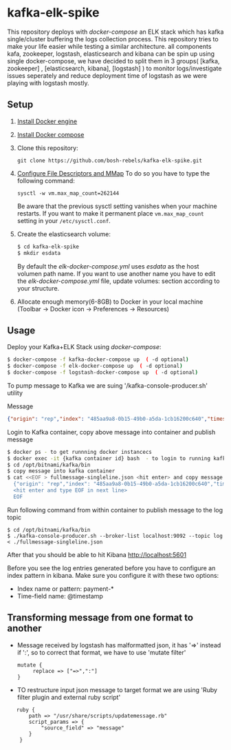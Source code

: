 # kafka-elk-spike
This repository deploys with *docker-compose* an ELK stack which has kafka single/cluster buffering the logs collection process. This repository tries to make your life easier while testing a similar architecture. all components kafa, zookeeper, logstash, elasticsearch and kibana can be spin up using single docker-compose, we have decided to split them in 3 groups( [kafka, zookeeper] , [elasticsearch, kibana], [logstash] ) to monitor logs/investigate issues seperately and reduce deployment time of logstash as we were playing with logstash mostly.

## Setup

1.  [Install Docker engine](https://docs.docker.com/engine/installation/)
2.  [Install Docker compose](https://docs.docker.com/compose/install/)
3.  Clone this repository:
    ```
    git clone https://github.com/bosh-rebels/kafka-elk-spike.git
    ```
4. [Configure File Descriptors and MMap](https://www.elastic.co/guide/en/elasticsearch/guide/current/_file_descriptors_and_mmap.html)
To do so you have to type the following command:
    ```
    sysctl -w vm.max_map_count=262144
    ```
    Be aware that the previous sysctl setting vanishes when your machine restarts.
    If you want to make it permanent place `vm.max_map_count` setting in your `/etc/sysctl.conf`.
5. Create the elasticsearch volume:
    ```bash
    $ cd kafka-elk-spike
    $ mkdir esdata
    ```
    By default the *elk-docker-compose.yml* uses *esdata* as the host volumen path name. If you want to use another name you have to edit the *elk-docker-compose.yml* file, update  volumes: section according to your structure.
    
6. Allocate enough memory(6-8GB) to Docker in your local machine (Toolbar -> Docker icon -> Preferences -> Resources)


## Usage

Deploy your Kafka+ELK Stack using *docker-compose*:

```bash
$ docker-compose -f kafka-docker-compose up  ( -d optional)
$ docker-compose -f elk-docker-compose up  ( -d optional)
$ docker-compose -f logstash-docker-compose up  ( -d optional)
```

To pump message to Kafka we are suing '/kafka-console-producer.sh' utility

Message 

``` json
{"origin": "rep","index": "485aa9a8-0b15-49b0-a5da-1cb16200c640","timestamp_ns": 1530028516300126053,"tags": {    "source_id": "30ec7020-ddd2-40c1-9f23-389aeef147f1"},"timestamp": 1530028516300,"job": "diego_cell","deployment": "cf","logMessage": {    "environment_id": "prod3",    "timestamp_ns": 1530028516300126053,    "timestamp": 1530028516300,    "app": {        "org": "ca-apm-agent",        "guid": "30ec7020-ddd2-40c1-9f23-389aeef147f1",        "name": "ca-apm-nozzle",        "space": "ca-apm"    },    "source_instance": "0",    "source_type": "APP/PROC/WEB",    "message": "2018/06/26 15:55:16 Posting 2210 metrics"},"ip": "10.58.4.18"}
```

Login to Kafka container, copy above message into container and publish message 


``` bash
$ docker ps - to get runnning docker instancecs 
$ docker exec -it {kafka container id} bash  - to login to running kafka container in interactive mode
$ cd /opt/bitnami/kafka/bin
$ copy message into kafka container 
$ cat <<EOF > fullmessage-singleline.json <hit enter> and copy message in mext line
  {"origin": "rep","index": "485aa9a8-0b15-49b0-a5da-1cb16200c640","timestamp_ns": 1530028516300126053,"tags": {    "source_id": "30ec7020-ddd2-40c1-9f23-389aeef147f1"},"timestamp": 1530028516300,"job": "diego_cell","deployment": "cf","logMessage": {    "environment_id": "prod3",    "timestamp_ns": 1530028516300126053,    "timestamp": 1530028516300,    "app": {        "org": "ca-apm-agent",        "guid": "30ec7020-ddd2-40c1-9f23-389aeef147f1",        "name": "ca-apm-nozzle",        "space": "ca-apm"    },    "source_instance": "0",    "source_type": "APP/PROC/WEB",    "message": "2018/06/26 15:55:16 Posting 2210 metrics"},"ip": "10.58.4.18"}
  <hit enter and type EOF in next line>
  EOF
```

Run following command from within container to publish message to the log topic

```
$ cd /opt/bitnami/kafka/bin
$ ./kafka-console-producer.sh --broker-list localhost:9092 --topic log < ./fullmessage-singleline.json
```

After that you should be able to hit Kibana [http://localhost:5601](http://localhost:5601)

Before you see the log entries generated before you have to configure an index pattern in kibana. Make sure you configure it with these two options:
* Index name or pattern: payment-*
* Time-field name: @timestamp


## Transforming message from one format to another

* Message received by logstash has malformatted json, it has '=>' instead if ':', so to correct that format, we have to use 'mutate filter'
    
    ```
	mutate {
         replace => ["=>",":"]
	}
    ```

* TO restructure input json message to target format we are using 'Ruby filter plugin and external ruby script'

 ```
    ruby {
		path => "/usr/share/scripts/updatemessage.rb"
		script_params => {
			"source_field" => "message"
    	}   
     }
```
